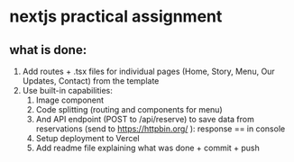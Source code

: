# nextjs practical assignment

## what is done:

1. Add routes + .tsx files for individual pages (Home, Story, Menu, Our Updates, Contact) from the template
2. Use built-in capabilities:
    1. Image component
    2. Code splitting (routing and <Link> components for menu)
    3. And API endpoint (POST to /api/reserve) to save data from reservations (send to https://httpbin.org/ ): response == in console
    4. Setup deployment to Vercel
    5. Add readme file explaining what was done + commit + push